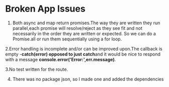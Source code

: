 # Broken App Issues


1. Both async and map return promises.The way they are written they run parallel,each promise will resolve/reject as they see fit and not necessarily in the order they are written or expected. So we can do a Promise.all or run them sequentially using a for loop.

2.Error handling is incomplete and/or can be improved upon.The callback is empty -**catch(error) opposed to just catch**and it would be nice to respond with a  message **console.error('Error:',err.message)**. 

3.No test written for the route.

4. There was no package json, so I made one and added the dependencies

